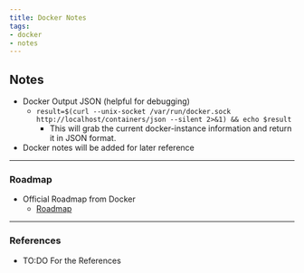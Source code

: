 ```yaml
---
title: Docker Notes
tags:
- docker
- notes
---
```


## Notes

- Docker Output JSON (helpful for debugging)
  - `result=$(curl --unix-socket /var/run/docker.sock http://localhost/containers/json --silent 2>&1) && echo $result`
    - This will grab the current docker-instance information and return it in JSON format.
- Docker notes will be added for later reference

* * *

### Roadmap

- Official Roadmap from Docker
  - [Roadmap](https://github.com/docker/roadmap/projects/1)
  
* * *

### References

- TO:DO For the References
